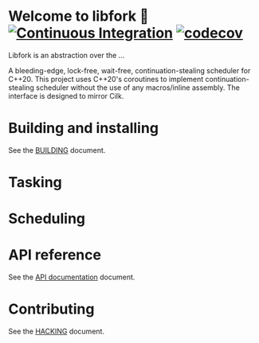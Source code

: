 


# Welcome to libfork 🍴 [![Continuous Integration](https://github.com/ConorWilliams/libfork/actions/workflows/ci.yml/badge.svg)](https://github.com/ConorWilliams/libfork/actions/workflows/ci.yml) [![codecov](https://codecov.io/github/ConorWilliams/libfork/branch/main/graph/badge.svg?token=89MTSXI85F)](https://codecov.io/github/ConorWilliams/libfork)

Libfork is an abstraction over the ...

A bleeding-edge, lock-free, wait-free, continuation-stealing scheduler for C++20. This project uses C++20's coroutines to implement continuation-stealing scheduler without the use of any macros/inline assembly. The interface is designed to mirror Cilk.

# Building and installing

See the [BUILDING](BUILDING.md) document.

# Tasking

# Scheduling

# API reference

See the [API documentation](https://conorwilliams.github.io/libfork/) document.

# Contributing

See the [HACKING](HACKING.md) document.



